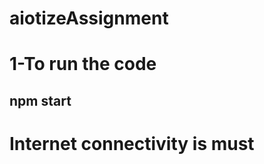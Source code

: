 # aiotizeAssignment
<h1>1-To run the code </h1>
<h2>npm start</h2>

<h1>Internet connectivity is must</h1>
